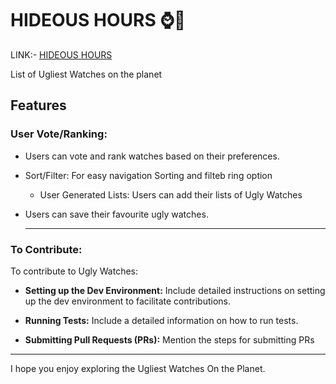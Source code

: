# HIDEOUS HOURS ⌚🤢
LINK:- [HIDEOUS HOURS](https://hideoushours.netlify.app)

List of Ugliest Watches on the planet

## Features

### User Vote/Ranking:

- Users can vote and rank watches based on their preferences.

- Sort/Filter:
  For easy navigation Sorting and filteb ring option
  - User Generated Lists:
    Users can add their lists of Ugly Watches
- Users can save their favourite ugly watches.

  ***

### To Contribute:

To contribute to Ugly Watches:

- **Setting up the Dev Environment:**
  Include detailed instructions on setting up the dev environment to facilitate contributions.

- **Running Tests:**
  Include a detailed information on how to run tests.

- **Submitting Pull Requests (PRs):**
  Mention the steps for submitting PRs

---

I hope you enjoy exploring the Ugliest Watches On the Planet.
